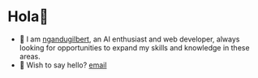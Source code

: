 # Hola👋
- 🤖 I am [ngandugilbert](https://github.com/ngandugilbert/ngandugilbert), an AI enthusiast and web developer, always looking for opportunities to expand my skills and knowledge in these areas.
- 👀 Wish to say hello? [email](mailto:ngandugilbert18@gmail.com) 


<!---
ngandugilbert/ngandugilbert is a ✨ special ✨ repository because its `README.md` (this file) appears on your GitHub profile.
You can click the Preview link to take a look at your changes.
--->
